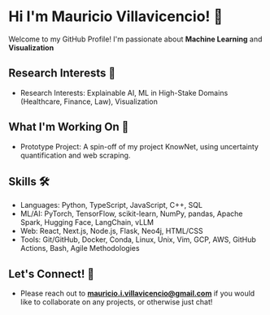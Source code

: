 # Hi I'm Mauricio Villavicencio! 👋

Welcome to my GitHub Profile! I'm passionate about **Machine Learning** and **Visualization**

## Research Interests 🧠
- Research Interests: Explainable AI, ML in High-Stake Domains (Healthcare, Finance, Law), Visualization

## What I'm Working On 🚧
- Prototype Project: A spin-off of my project KnowNet, using uncertainty quantification and web scraping.

## Skills 🛠️
- Languages: Python, TypeScript, JavaScript, C++, SQL
- ML/AI: PyTorch, TensorFlow, scikit-learn, NumPy, pandas, Apache Spark, Hugging Face, LangChain, vLLM
- Web: React, Next.js, Node.js, Flask, Neo4j, HTML/CSS
- Tools: Git/GitHub, Docker, Conda, Linux, Unix, Vim, GCP, AWS, GitHub Actions, Bash, Agile Methodologies

## Let's Connect! 💬
- Please reach out to **mauricio.i.villavicencio@gmail.com** if you would like to collaborate on any projects, or otherwise just chat!


